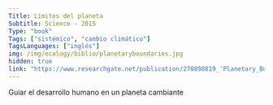 ```yaml
---
Title: Límites del planeta
Subtitle: Science - 2015
Type: "book"
Tags: ["sistémico", "cambio climático"]
TagsLanguages: ["inglés"]
img: /img/ecology/biblio/planetaryboundaries.jpg
hidden: true
link: "https://www.researchgate.net/publication/270898819_'Planetary_Boundaries_Guiding_Human_Development_on_a_Changing_Planet'#read"
---
```


Guiar el desarrollo humano en un planeta cambiante